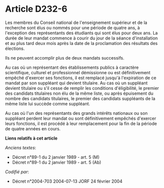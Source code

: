 # Article D232-6

Les membres du Conseil national de l'enseignement supérieur et de la recherche sont élus ou nommés pour une période de quatre
ans, à l'exception des représentants des étudiants qui sont élus pour deux ans. La durée de leur mandat commence à courir du
jour de la séance d'installation et au plus tard deux mois après la date de la proclamation des résultats des élections.

Ils ne peuvent accomplir plus de deux mandats successifs.

Au cas où un représentant des établissements publics à caractère scientifique, culturel et professionnel démissionne ou est
définitivement empêché d'exercer ses fonctions, il est remplacé jusqu'à l'expiration de ce mandat par son suppléant qui
devient titulaire. Au cas où un suppléant devient titulaire ou s'il cesse de remplir les conditions d'éligibilité, le premier
des candidats titulaires non élu de la même liste, ou après épuisement du nombre des candidats titulaires, le premier des
candidats suppléants de la même liste lui succède comme suppléant.

Au cas où l'un des représentants des grands intérêts nationaux ou son suppléant perdent leur mandat ou sont définitivement
empêchés d'exercer leurs fonctions, il est procédé à leur remplacement pour la fin de la période de quatre années en cours.

**Liens relatifs à cet article**

_Anciens textes_:

  - Décret n°89-1 du 2 janvier 1989 - art. 5 (M)
  - Décret n°89-1 du 2 janvier 1989 - art. 5 (Ab)

_Codifié par_:

  - Décret n°2004-703 2004-07-13 JORF 24 février 2004
